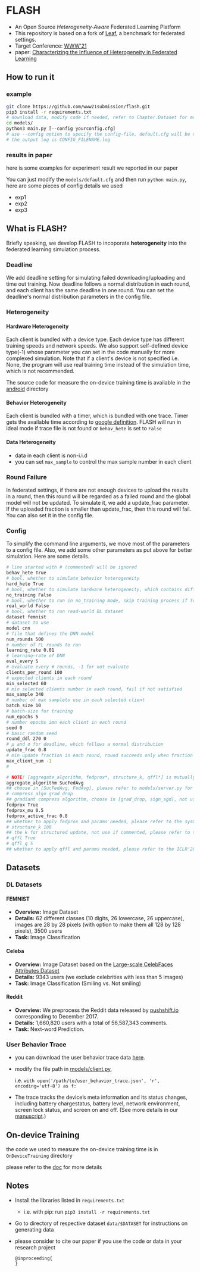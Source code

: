 # FLASH

- An Open Source *Heterogeneity-Aware* Federated Learning Platform
- This repository is based on a fork of [Leaf](https://leaf.cmu.edu/), a benchmark for federated settings.
- Target Conference: [WWW'21](https://www2021.thewebconf.org/)
- paper: [Characterizing the Influence of Heterogeneity in Federated Learning]()


## How to run it

### example

```bash
git clone https://github.com/www21submission/flash.git
pip3 install -r requirements.txt
# download data, modify code if needed, refer to Chapter.Dataset for more details
cd models/
python3 main.py [--config yourconfig.cfg]
# use --config option to specify the config-file, default.cfg will be used if not specified
# the output log is CONFIG_FILENAME.log
```



### results in paper

here is some examples for experiment result we reported in our paper

You can just modify the `models/default.cfg` and then run `python main.py`, here are some pieces of config details we used

- exp1
- exp2
- exp3


## What is FLASH?

Briefly speaking, we develop FLASH to incoporate **heterogeneity** into the federated learning simulation process. 


### Deadline

We add deadline setting for simulating failed downloading/uploading and time out training. Now deadline follows a normal distribution in each round, and each client has the same deadline in one round. You can set the deadline's normal distribution parameters in the config file.



### Heterogeneity

#### Hardware Heterogeneity

Each client is bundled with a device type. Each device type has different training speeds and network speeds. We also support self-defined device type(-1) whose parameter you can set in the code manually for more complexed simulation. Note that if a client's device is not specified i.e. None, the program will use real training time instead of the simulation time, which is not recommended.

The source code for measure the on-device training time is available in the [android](android/) directory



#### Behavior Heterogeneity

Each client is bundled with a timer, which is bundled with one trace. Timer gets the available time according to [google definition](https://arxiv.org/pdf/1902.01046.pdf). FLASH will run in ideal mode if trace file is not found or `behav_hete` is set to `False`



#### Data Heterogeneity

- data in each client is non-i.i.d
- you can set `max_sample` to control the max sample number in each client



### Round Failure

In federated settings, if there are not enough devices to upload the results in a round, then this round will be regarded as a failed round and the global model will not be updated. To simulate it, we add a update_frac parameter. If the uploaded fraction is smaller than update_frac, then this round will fail. You can also set it in the config file.



### Config

To simplify the command line arguments, we move most of the parameters to a config file. Also, we add some other parameters as put above for better simulation. Here are some details.

```bash
# line started with # (commented) will be ignored
behav_hete True 
# bool, whether to simulate behavior heterogeneity
hard_hete True
# bool, whether to simulate hardware heterogeneity, which contains differential on-device training time and network speed
no_training False 
# bool, whether to run in no_training mode, skip training process if True
real_world False
# bool, whether to run read-world DL dataset
dataset femnist 
# dataset to use
model cnn 
# file that defines the DNN model
num_rounds 500 
# number of FL rounds to run
learning_rate 0.01 
# learning-rate of DNN
eval_every 5
# evaluate every # rounds, -1 for not evaluate
clients_per_round 100 
# expected clients in each round
min_selected 60 
# min selected clients number in each round, fail if not satisfied
max_sample 340 
# number of max sampleto use in each selected client
batch_size 10
# batch-size for training 
num_epochs 5 
# number epochs imn each client in each round
seed 0 
# basic random seed
round_ddl 270 0 
# μ and σ for deadline, which follows a normal distribution
update_frac 0.8  
# min update fraction in each round, round succeeds only when fraction of succeeded client not less than #
max_client_num -1
# 

# NOTE! [aggregate_algorithm, fedprox*, structure_k, qffl*] is mutually-exclusive
aggregate_algorithm SucFedAvg 
## choose in [SucFedAvg, FedAvg], please refer to models/server.py for more details
# compress_algo grad_drop
## gradiant compress algorithm, choose in [grad_drop, sign_sgd], not use if commented
fedprox True
fedprox_mu 0.5
fedprox_active_frac 0.8
## whether to apply fedprox and params needed, please refer to the sysml'20 for more details
# structure_k 100
## the k for structured update, not use if commented, please refer to the arxiv for more 
# qffl True
# qffl_q 5
## whether to apply qffl and params needed, please refer to the ICLR'20 for more
```


## Datasets

### DL Datasets

#### FEMNIST

- **Overview:** Image Dataset
- **Details:** 62 different classes (10 digits, 26 lowercase, 26 uppercase), images are 28 by 28 pixels (with option to make them all 128 by 128 pixels), 3500 users
- **Task:** Image Classification



#### Celeba

- **Overview:** Image Dataset based on the [Large-scale CelebFaces Attributes Dataset](http://mmlab.ie.cuhk.edu.hk/projects/CelebA.html)
- **Details:** 9343 users (we exclude celebrities with less than 5 images)
- **Task:** Image Classification (Smiling vs. Not smiling)



#### Reddit

- **Overview:** We preprocess the Reddit data released by [pushshift.io](https://files.pushshift.io/reddit/) corresponding to December 2017.
- **Details:** 1,660,820 users with a total of 56,587,343 comments. 
- **Task:** Next-word Prediction.




### User Behavior Trace

- you can download the user behavior trace data [here](https://drive.google.com/file/d/1M62hlt2KpF6IRGZi_gEDv7DE3_s0_ihD/view?usp=sharing).

- modify the file path in [models/client.py](models/client.py), 

  i.e.  `with open('/path/to/user_behavior_trace.json', 'r', encoding='utf-8') as f: ` 

- The trace tracks the device’s meta information and its status changes, including battery chargestatus, battery level, network environment, screen lock status, and screen on and off. (See more details in our [manuscript]().)



## On-device Training

the code we used to measure the on-device training time is in `OnDeviceTraining` directory

please refer to the [doc](OnDeviceTraining/README.md) for more details



## Notes

- Install the libraries listed in ```requirements.txt```

  - i.e. with pip: run ```pip3 install -r requirements.txt```

- Go to directory of respective dataset `data/$DATASET` for instructions on generating data

- please consider to cite our paper if you use the code or data in your research project

  ```
  @inproceeding{
  }
  ```

  
